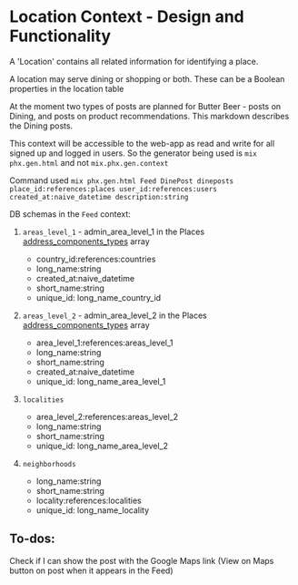 # Location Context - Design and Functionality

A 'Location' contains all related information for identifying a place.

A location may serve dining or shopping or both. These can be a Boolean properties in the location table



At the moment two types of posts are planned for Butter Beer - posts on Dining, and posts on product recommendations. This markdown describes the Dining posts.

This context will be accessible to the web-app as read and write for all signed up and logged in users. So the generator being used is `mix phx.gen.html` and not `mix.phx.gen.context`

Command used `mix phx.gen.html Feed DinePost dineposts place_id:references:places user_id:references:users created_at:naive_datetime description:string`

DB schemas in the `Feed` context:

1. `areas_level_1` - admin_area_level_1 in the Places [address_components_types](https://developers.google.com/maps/documentation/javascript/geocoding#GeocodingAddressTypes) array
    - country_id:references:countries
    - long_name:string
    - created_at:naive_datetime
    - short_name:string
    - unique_id: long_name_country_id
2. `areas_level_2` - admin_area_level_2 in the Places [address_components_types](https://developers.google.com/maps/documentation/javascript/geocoding#GeocodingAddressTypes) array
    - area_level_1:references:areas_level_1
    - long_name:string
    - short_name:string
    - created_at:naive_datetime
    - unique_id: long_name_area_level_1

3. `localities`
    - area_level_2:references:areas_level_2
    - long_name:string
    - short_name:string
    - unique_id: long_name_area_level_2

4. `neighborhoods`
    - long_name:string
    - short_name:string
    - locality:references:localities
    - unique_id: long_name_locality

## To-dos:
Check if I can show the post with the Google Maps link (View on Maps button on post when it appears in the Feed)